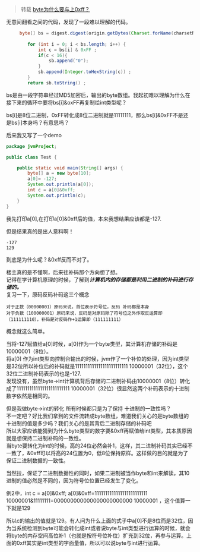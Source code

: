 > 转载 [byte为什么要与上0xff？](https://www.cnblogs.com/think-in-java/p/5527389.html)


无意间翻看之间的代码，发现了一段难以理解的代码。
```java
     byte[] bs = digest.digest(origin.getBytes(Charset.forName(charsetName))) ;  
          
        for (int i = 0; i < bs.length; i++) {  
            int c = bs[i] & 0xFF ;
            if(c < 16){ 
                sb.append("0");  
            }  
            sb.append(Integer.toHexString(c)) ;  
        }  
        return sb.toString() ;  
```
bs是由一段字符串经过MD5加密后，输出的byte数组。我起初难以理解为什么在接下来的循环中要将bs[i]&oxFF再复制给int类型呢？

bs[i]是8位二进制，0xFF转化成8位二进制就是11111111，那么bs[i]&0xFF不是还是bs[i]本身吗？有意思吗？

 

后来我又写了一个demo
```java
package jvmProject;

public class Test {

    public static void main(String[] args) {
        byte[] a = new byte[10];
        a[0]= -127;
        System.out.println(a[0]);
        int c = a[0]&0xff;
        System.out.println(c);
    }
}
```
我先打印a[0],在打印a[0]&0xff后的值，本来我想结果应该都是-127.

但是结果真的是出人意料啊！
```
-127
129
```
到底是为什么呢？&0xff反而不对了。

 

楼主真的是不懂啊，后来往补码那个方向想了想。    
记得在学计算机原理的时候，了解到***计算机内的存储都是利用二进制的补码进行存储的。***    
复习一下，原码反码补码这三个概念
```
对于正数（00000001）原码来说，首位表示符号位，反码 补码都是本身
对于负数（100000001）原码来说，反码是对原码除了符号位之外作取反运算即（111111110），补码是对反码作+1运算即（111111111）
```
概念就这么简单。

 

当将-127赋值给a[0]时候，a[0]作为一个byte类型，其计算机存储的补码是10000001（8位）。    
将a[0] 作为int类型向控制台输出的时候，jvm作了一个补位的处理，因为int类型是32位所以补位后的补码就是1111111111111111111111111 10000001（32位），这个32位二进制补码表示的也是-127.    
发现没有，虽然byte->int计算机背后存储的二进制补码由10000001（8位）转化成了1111111111111111111111111 10000001（32位）很显然这两个补码表示的十进制数字依然是相同的。

 

但是我做byte->int的转化 所有时候都只是为了保持 十进制的一致性吗？    
不一定吧？好比我们拿到的文件流转成byte数组，难道我们关心的是byte数组的十进制的值是多少吗？我们关心的是其背后二进制存储的补码吧    
所以大家应该能猜到为什么byte类型的数字要&0xff再赋值给int类型，其本质原因就是想保持二进制补码的一致性。    
当byte要转化为int的时候，高的24位必然会补1，这样，其二进制补码其实已经不一致了，&0xff可以将高的24位置为0，低8位保持原样。这样做的目的就是为了保证二进制数据的一致性。

当然拉，保证了二进制数据性的同时，如果二进制被当作byte和int来解读，其10进制的值必然是不同的，因为符号位位置已经发生了变化。

 
例2中，int c = a[0]&0xff;  a[0]&0xff=1111111111111111111111111 10000001&11111111=000000000000000000000000 10000001 ，这个值算一下就是129

所以c的输出的值就是129。有人问为什么上面的式子中a[0]不是8位而是32位，因为当系统检测到byte可能会转化成int或者说byte与int类型进行运算的时候，就会将byte的内存空间高位补1（也就是按符号位补位）扩充到32位，再参与运算。上面的0xff其实是int类型的字面量值，所以可以说byte与int进行运算。
